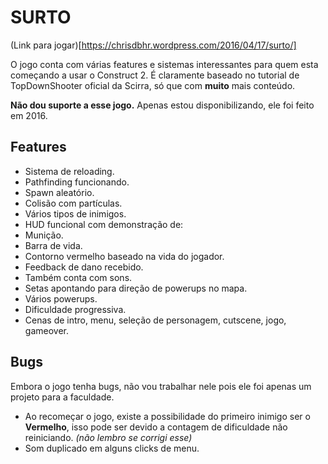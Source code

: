 # SURTO

(Link para jogar)[https://chrisdbhr.wordpress.com/2016/04/17/surto/]

O jogo conta com várias features e sistemas interessantes para quem esta começando a usar o Construct 2. É claramente baseado no tutorial de TopDownShooter oficial da Scirra, só que com **muito** mais conteúdo.

**Não dou suporte a esse jogo.** Apenas estou disponibilizando, ele foi feito em 2016.

## Features

- Sistema de reloading.
- Pathfinding funcionando.
- Spawn aleatório.
- Colisão com partículas.
- Vários tipos de inimigos.
- HUD funcional com demonstração de:
 - Munição.
 - Barra de vida.
 - Contorno vermelho baseado na vida do jogador.
 - Feedback de dano recebido.
- Também conta com sons.
- Setas apontando para direção de powerups no mapa.
- Vários powerups.
- Dificuldade progressiva.
- Cenas de intro, menu, seleção de personagem, cutscene, jogo, gameover.

## Bugs
Embora o jogo tenha bugs, não vou trabalhar nele pois ele foi apenas um projeto para a faculdade.

- Ao recomeçar o jogo, existe a possibilidade do primeiro inimigo ser o **Vermelho**, isso pode ser devido a contagem de dificuldade não reiniciando. *(não lembro se corrigi esse)*
- Som duplicado em alguns clicks de menu.